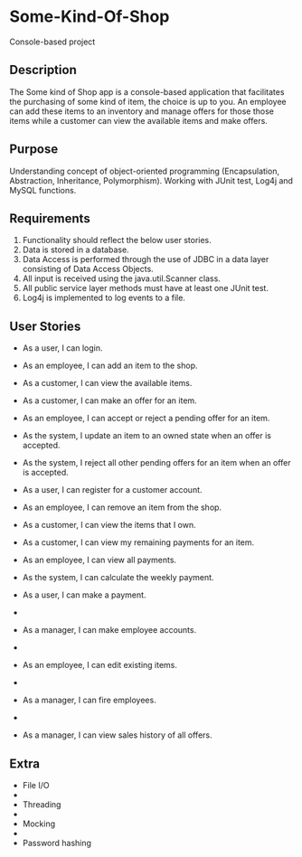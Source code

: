 # Some-Kind-Of-Shop
Console-based project


## Description

   The Some kind of Shop app is a console-based application that facilitates the purchasing of some kind of item, the choice is up to you. 
	An employee can add these items to an inventory and manage offers for those those items while a customer can view the available items and make offers.
	
## Purpose

   Understanding concept of object-oriented programming (Encapsulation, Abstraction, Inheritance, Polymorphism).
   Working with JUnit test, Log4j and MySQL functions.

## Requirements
1. Functionality should reflect the below user stories.
2. Data is stored in a database.
3. Data Access is performed through the use of JDBC in a data layer consisting of Data Access Objects.
4. All input is received using the java.util.Scanner class.
5. All public service layer methods must have at least one JUnit test.
6. Log4j is implemented to log events to a file.


## User Stories

* As a user, I can login.

* As an employee, I can add an item to the shop.

* As a customer, I can view the available items.

* As a customer, I can make an offer for an item.

* As an employee, I can accept or reject a pending offer for an item.
	
* As the system, I update an item to an owned state when an offer is accepted.

* As the system, I reject all other pending offers for an item when an offer is accepted.

* As a user, I can register for a customer account.

* As an employee, I can remove an item from the shop.

* As a customer, I can view the items that I own.

* As a customer, I can view my remaining payments for an item.

* As an employee, I can view all payments.
	
* As the system, I can calculate the weekly payment.

* As a user, I can make a payment.
* 
* As a manager, I can make employee accounts.
* 
* As an employee, I can edit existing items.
* 
* As a manager, I can fire employees.
* 
* As a manager, I can view sales history of all offers.

## Extra

* File I/O
* 
* Threading
* 
* Mocking
* 
* Password hashing

